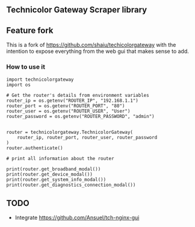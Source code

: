 ## Technicolor Gateway Scraper library 
## Feature fork

This is a fork of https://github.com/shaiu/techicolorgateway with the intention to expose everything from the web gui that makes sense to add. 

### How to use it


    import technicolorgateway
    import os

    # Get the router's details from environment variables
    router_ip = os.getenv("ROUTER_IP", "192.168.1.1")
    router_port = os.getenv("ROUTER_PORT", "80")
    router_user = os.getenv("ROUTER_USER", "User")
    router_password = os.getenv("ROUTER_PASSWORD", "admin")


    router = technicolorgateway.TechnicolorGateway(
        router_ip, router_port, router_user, router_password
    )
    router.authenticate()

    # print all information about the router

    print(router.get_broadband_modal())
    print(router.get_device_modal())
    print(router.get_system_info_modal())
    print(router.get_diagnostics_connection_modal())
 


## TODO

- Integrate https://github.com/Ansuel/tch-nginx-gui
